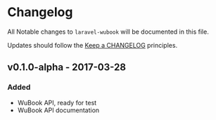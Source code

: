 # Changelog

All Notable changes to `laravel-wubook` will be documented in this file.

Updates should follow the [Keep a CHANGELOG](http://keepachangelog.com/) principles.

## v0.1.0-alpha - 2017-03-28

### Added
- WuBook API, ready for test
- WuBook API documentation
